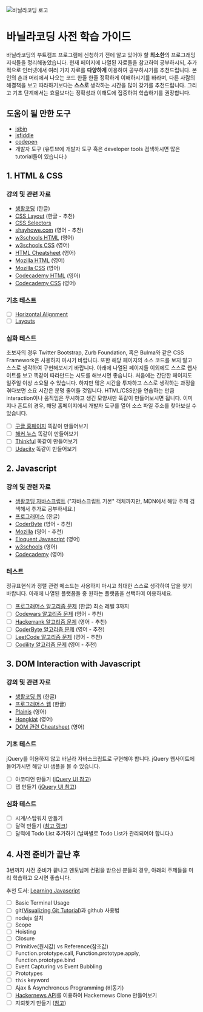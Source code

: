 ![바닐라코딩 로고](https://s3.ap-northeast-2.amazonaws.com/vanilla-videos/images/main_logo_360.png)

# 바닐라코딩 사전 학습 가이드

바닐라코딩의 부트캠프 프로그램에 신청하기 전에 알고 있어야 할 **최소한**의 프로그래밍 지식들을 정리해놓았습니다. 현재 페이지에 나열된 자료들을 참고하여 공부하시되, 추가적으로 인터넷에서 여러 가지 자료를 **다양하게** 이용하여 공부하시기를 추천드립니다. 본인의 손과 머리에서 나오는 코드 한줄 한줄 정확하게 이해하시기를 바라며, 다른 사람의 해결책을 보고 따라하기보다는 **스스로** 생각하는 시간을 많이 갖기를 추천드립니다. 그리고 기초 단계에서는 효율보다는 정확성과 이해도에 집중하여 학습하기를 권장합니다.

## 도움이 될 만한 도구

* [jsbin](https://jsbin.com)
* [jsfiddle](https://jsfiddle.net)
* [codepen](https://codepen.io)
* 개발자 도구 (유투브에 개발자 도구 혹은 developer tools 검색하시면 많은 tutorial들이 있습니다.)

## 1. HTML & CSS

### 강의 및 관련 자료

* [생활코딩](https://www.opentutorials.org/course/3084) (한글)
* [CSS Layout](http://ko.learnlayout.com/toc.html) (한글 - 추천)
* [CSS Selectors](https://flukeout.github.io/)
* [shayhowe.com](https://learn.shayhowe.com/html-css/) (영어 - 추천)
* [w3schools HTML](https://www.w3schools.com/Html) (영어)
* [w3schools CSS](https://www.w3schools.com/Css/) (영어)
* [HTML Cheatsheet](https://digital.com/tools/html-cheatsheet/) (영어)
* [Mozilla HTML](https://developer.mozilla.org/en-US/docs/Learn/HTML/Introduction_to_HTML) (영어)
* [Mozilla CSS](https://developer.mozilla.org/en-US/docs/Learn/CSS/Introduction_to_CSS) (영어)
* [Codecademy HTML](https://www.codecademy.com/learn/learn-html) (영어)
* [Codecademy CSS](https://www.codecademy.com/learn/learn-css) (영어)

### 기초 테스트

- [ ] [Horizontal Alignment](https://codepen.io/ken123777/pen/JBVRwY?editors=1100#0)
- [ ] [Layouts](https://codepen.io/ken123777/pen/VBNmKz?editors=1100#0)

### 심화 테스트

초보자의 경우 Twitter Bootstrap, Zurb Foundation, 혹은 Bulma와 같은 CSS Framework은 사용하지 마시기 바랍니다. 또한 해당 페이지의 소스 코드를 보지 말고 스스로 생각하여 구현해보시기 바랍니다. 아래에 나열된 페이지들 이외에도 스스로 웹사이트를 보고 똑같이 따라만드는 시도를 해보시면 좋습니다. 처음에는 간단한 페이지도 일주일 이상 소요될 수 있습니다. 하지만 많은 시간을 투자하고 스스로 생각하는 과정을 겪다보면 소요 시간은 분명 줄어들 것입니다. HTML/CSS만을 연습하는 만큼 interaction이나 움직임은 무시하고 생긴 모양새만 똑같이 만들어보시면 됩니다. 이미지나 폰트의 경우, 해당 홈페이지에서 개발자 도구를 열어 소스 파일 주소를 찾아보실 수 있습니다.

- [ ] [구글 홈페이지](https://www.google.com) 똑같이 만들어보기
- [ ] [해커 뉴스](https://news.ycombinator.com/) 똑같이 만들어보기
- [ ] [Thinkful](https://www.thinkful.com/) 똑같이 만들어보기
- [ ] [Udacity](https://www.udacity.com/) 똑같이 만들어보기

## 2. Javascript

### 강의 및 관련 자료

* [생활코딩 자바스크립트](https://www.opentutorials.org/course/743) ("자바스크립트 기본" 객체까지만, MDN에서 해당 주제 검색해서 추가로 공부하세요.)
* [프로그래머스](https://programmers.co.kr/learn/courses/3) (한글)
* [CoderByte](https://coderbyte.com/course/learn-javascript-in-one-week/) (영어 - 추천)
* [Mozilla](https://developer.mozilla.org/en-US/docs/Learn/Getting_started_with_the_web/JavaScript_basics) (영어 - 추천)
* [Eloquent Javascript](https://eloquentjavascript.net/) (영어)
* [w3schools](https://www.w3schools.com/jS/default.asp) (영어)
* [Codecademy](https://www.codecademy.com/learn/introduction-to-javascript) (영어)

### 테스트

정규표현식과 정렬 관련 메소드는 사용하지 마시고 최대한 스스로 생각하여 답을 찾기 바랍니다. 아래에 나열된 플랫폼들 중 원하는 플랫폼을 선택하여 이용하세요.

- [ ] [프로그래머스 알고리즘 문제](https://programmers.co.kr/learn/challenges) (한글) 최소 레벨 3까지
- [ ] [Codewars 알고리즘 문제](https://www.codewars.com/) (영어 - 추천)
- [ ] [Hackerrank 알고리즘 문제](https://www.hackerrank.com/) (영어 - 추천)
- [ ] [CoderByte 알고리즘 문제](https://coderbyte.com/challenges) (영어 - 추천)
- [ ] [LeetCode 알고리즘 문제](https://leetcode.com) (영어 - 추천)
- [ ] [Codility 알고리즘 문제](https://www.codility.com) (영어 - 추천)

## 3. DOM Interaction with Javascript

### 강의 및 관련 자료

* [생활코딩 웹](https://www.opentutorials.org/course/3085) (한글)
* [프로그래머스 웹](https://programmers.co.kr/learn/courses/10) (한글)
* [Plainjs](https://plainjs.com/javascript/manipulation/) (영어)
* [Hongkiat](https://www.hongkiat.com/blog/dom-manipulation-javascript-methods/) (영어)
* [DOM 관련 Cheatsheet](https://gist.github.com/thegitfather/9c9f1a927cd57df14a59c268f118ce86) (영어)

### 기초 테스트

jQuery를 이용하지 않고 바닐라 자바스크립트로 구현해야 합니다. jQuery 웹사이트에 들어가시면 해당 UI 샘플을 볼 수 있습니다.

- [ ] 아코디언 만들기 ([jQuery UI 참고](https://jqueryui.com/accordion/))
- [ ] 탭 만들기 ([jQuery UI 참고](https://jqueryui.com/tabs/))

### 심화 테스트

- [ ] 시계/스탑워치 만들기
- [ ] 달력 만들기 ([참고 링크](https://github.com/vanilla-coding/prep-guide/blob/master/vanilla-calendar.gif))
- [ ] 달력에 Todo List 추가하기 (날짜별로 Todo List가 관리되어야 합니다.)

## 4. 사전 준비가 끝난 후

3번까지 사전 준비가 끝나고 멘토님께 컨펌을 받으신 분들의 경우, 아래의 주제들을 미리 학습하고 오시면 좋습니다.

추천 도서: [Learning Javascript](https://book.naver.com/bookdb/book_detail.nhn?bid=12181869)

- [ ] Basic Terminal Usage
- [ ] git([Visualizing Git Tutorial](http://git-school.github.io/visualizing-git/))과 github 사용법
- [ ] nodejs 설치
- [ ] Scope
- [ ] Hoisting
- [ ] Closure
- [ ] Primitive(원시값) vs Reference(참조값)
- [ ] Function.prototype.call, Function.prototype.apply, Function.prototype.bind
- [ ] Event Capturing vs Event Bubbling
- [ ] Prototypes
- [ ] `this` keyword
- [ ] Ajax & Asynchronous Programming (비동기)
- [ ] [Hackernews API](https://github.com/HackerNews/API)를 이용하여 Hackernews Clone 만들어보기
- [ ] 지뢰찾기 만들기 ([참고](https://kizmo04.github.io/Minesweeper/))
